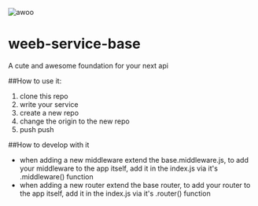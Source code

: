 ![awoo](https://i.imgur.com/dTuYvKG.jpg)
# weeb-service-base
A cute and awesome foundation for your next api

##How to use it:

1. clone this repo
2. write your service
3. create a new repo
4. change the origin to the new repo
5. push push

##How to develop with it

- when adding a new middleware extend the base.middleware.js,
 to add your middleware to the app itself,
  add it in the index.js via it's .middleware() function
- when adding a new router extend the base router,
to add your router to the app itself,
 add it in the index.js via it's .router() function
